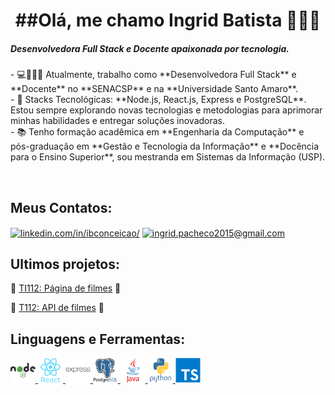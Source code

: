 <h1 align="center">##Olá, me chamo Ingrid Batista 👩🏻‍💻</h1>
<h5 align="left">Desenvolvedora Full Stack e Docente apaixonada por tecnologia.</h5>


<p align="left">
- 💻👩🏻‍🏫 Atualmente, trabalho como **Desenvolvedora Full Stack** e **Docente** no **SENACSP** e na **Universidade Santo Amaro**.
<br/>
- 🚀 Stacks Tecnológicas: **Node.js, React.js, Express e PostgreSQL**. Estou sempre explorando novas tecnologias e metodologias para aprimorar minhas habilidades e entregar soluções inovadoras.
<br/>
- 📚 Tenho formação acadêmica em **Engenharia da Computação** e pós-graduação em **Gestão e Tecnologia da Informação** e **Docência para o Ensino Superior**, sou mestranda em Sistemas da Informação (USP).
</p>

<br/>
<h2 align="left">Meus Contatos: </h2>
<p align="left">
<a href="https://www.linkedin.com/in/ibconceicao/" target="_blank"><img align="center" src="https://upload.wikimedia.org/wikipedia/commons/1/19/LinkedIn_logo.svg" alt="linkedin.com/in/ibconceicao/" height="30" width="120" /></a>
<a href="mailto:ingrid.pacheco2015@gmail.com" target="_blank"><img align="center" src="https://cdn.freelogovectors.net/wp-content/uploads/2023/04/gmail-logo-freelogovectors.net_.png" alt="ingrid.pacheco2015@gmail.com" height="30" width="120" /></a>
</p>

<h2 align="left">Ultimos projetos:</h2>
<p align="left">
📍 <a href="https://github.com/ProfaIngrid/api-filmes.git" target="_blank">TI112: Página de filmes</a> 📍
</p>
<p align="left">
📍 <a href="https://github.com/seu_usuario/otimizacao_postgresql" target="_blank">T112: API de filmes</a> 📍
</p>

<h2 align="left">Linguagens e Ferramentas:</h2>
<a href="https://nodejs.org/" target="_blank">
    <img src="https://raw.githubusercontent.com/devicons/devicon/master/icons/nodejs/nodejs-original-wordmark.svg" alt="nodejs" width="40" height="40"/>
</a>
<a href="https://reactjs.org/" target="_blank">
    <img src="https://raw.githubusercontent.com/devicons/devicon/master/icons/react/react-original-wordmark.svg" alt="react" width="40" height="40"/>
</a>
<a href="https://expressjs.com/" target="_blank">
    <img src="https://raw.githubusercontent.com/devicons/devicon/master/icons/express/express-original-wordmark.svg" alt="express" width="40" height="40"/>
</a>
<a href="https://www.postgresql.org/" target="_blank">
    <img src="https://raw.githubusercontent.com/devicons/devicon/master/icons/postgresql/postgresql-original-wordmark.svg" alt="postgresql" width="40" height="40"/>
</a>
<a href="https://www.java.com/" target="_blank">
    <img src="https://raw.githubusercontent.com/devicons/devicon/master/icons/java/java-original-wordmark.svg" alt="java" width="40" height="40"/>
</a>
<a href="https://www.python.org/" target="_blank">
    <img src="https://raw.githubusercontent.com/devicons/devicon/master/icons/python/python-original-wordmark.svg" alt="python" width="40" height="40"/>
</a>
<a href="https://www.typescriptlang.org/" target="_blank">
    <img src="https://raw.githubusercontent.com/devicons/devicon/master/icons/typescript/typescript-original.svg" alt="typescript" width="40" height="40"/>
</a>

